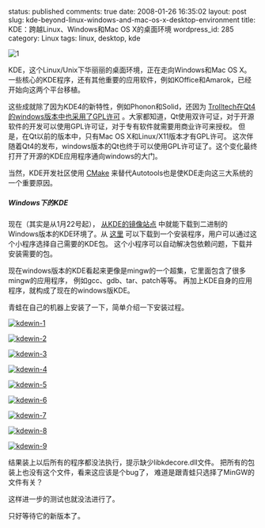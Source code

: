 status: published
comments: true
date: 2008-01-26 16:35:02
layout: post
slug: kde-beyond-linux-windows-and-mac-os-x-desktop-environment
title: KDE：跨越Linux、Windows和Mac OS X的桌面环境
wordpress_id: 285
category: Linux
tags: linux, desktop, kde

![1](http://pic.yupoo.com/gfrog/855075025a63/odu22jqq.jpg)

KDE，这个Linux/Unix下华丽丽的桌面环境，正在走向Windows和Mac OS X。
一些核心的KDE程序，还有其他重要的应用软件，例如KOffice和Amarok，已经开始向这两个平台移植。


这些成就除了因为KDE4的新特性，例如Phonon和Solid，还因为
[Trolltech在Qt4的windows版本中也采用了GPL许可](http://trolltech.com/products/qt/licenses/licensing/opensource)
。大家都知道，Qt使用双许可证，对于开源软件的开发可以使用GPL许可证，对于专有软件就需要用商业许可来授权。
但是，在Qt以前的版本中，只有Mac OS X和Linux/X11版本才有GPL许可。
这次伴随着Qt4的发布，windows版本的Qt也终于可以使用GPL许可证了。这个变化最终打开了开源的KDE应用程序通向windows的大门。

当然，KDE开发社区使用
[CMake](http://www.cmake.org/HTML/Index.html)
来替代Autotools也是使KDE走向这三大系统的一个重要原因。

##### **Windows下的KDE**

现在（其实是从1月22号起），
[从KDE的镜像站点](http://windows.kde.org/news.php#itemKDEmirrorsavailableandnewsnapshotrelease)
中就能下载到二进制的Windows版本的KDE环境了。从
[这里](http://download.cegit.de/kde-windows/installer/kdewin-installer-gui-latest.exe)
可以下载到一个安装程序，用户可以通过这个小程序选择自己需要的KDE包。
这个小程序可以自动解决包依赖问题，下载并安装需要的包。

现在windows版本的KDE看起来更像是mingw的一个超集，它里面包含了很多mingw的应用程序，
例如gcc、gdb、tar、patch等等。
再加上KDE自身的应用程序，就构成了现在的windows版KDE。

青蛙在自己的机器上安装了一下，简单介绍一下安装过程。

[![kdewin-1](http://pic.yupoo.com/gfrog/03228502519b/medium.jpg)](http://www.yupoo.com/photos/view?id=ff80808117c46cc20117c489d7d20583)

[![kdewin-2](http://pic.yupoo.com/gfrog/6026550251a0/medium.jpg)](http://www.yupoo.com/photos/view?id=ff80808117c46cc20117c489ee170585)

[![kdewin-3](http://pic.yupoo.com/gfrog/8888050251a2/medium.jpg)](http://www.yupoo.com/photos/view?id=ff80808117c46c760117c489f3cc055c)

[![kdewin-4](http://pic.yupoo.com/gfrog/4605450251a4/medium.jpg)](http://www.yupoo.com/photos/view?id=ff80808117c46c190117c48a16be038d)

[![kdewin-5](http://pic.yupoo.com/gfrog/8885050251a7/medium.jpg)](http://www.yupoo.com/photos/view?id=ff80808117c46c2a0117c48a07d60542)

[![kdewin-6](http://pic.yupoo.com/gfrog/3916650251ae/medium.jpg)](http://www.yupoo.com/photos/view?id=ff80808117c46cc20117c48a2044058a)

[![kdewin-7](http://pic.yupoo.com/gfrog/7352550251b3/medium.jpg)](http://www.yupoo.com/photos/view?id=ff80808117c46cc20117c48a36c9058c)

[![kdewin-8](http://pic.yupoo.com/gfrog/237275025197/medium.jpg)](http://www.yupoo.com/photos/view?id=ff80808117c46bd70117c489e353027e)

[![kdewin-9](http://pic.yupoo.com/gfrog/752965025b96/medium.jpg)](http://www.yupoo.com/photos/view?id=ff80808117c46b110117c4b0f7691015)


结果装上以后所有的程序都没法执行，提示缺少libkdecore.dll文件。
把所有的包装上也没有这个文件，看来这应该是个bug了，
难道是跟青蛙只选择了MinGW的文件有关？

这样进一步的测试也就没法进行了。

只好等待它的新版本了。
